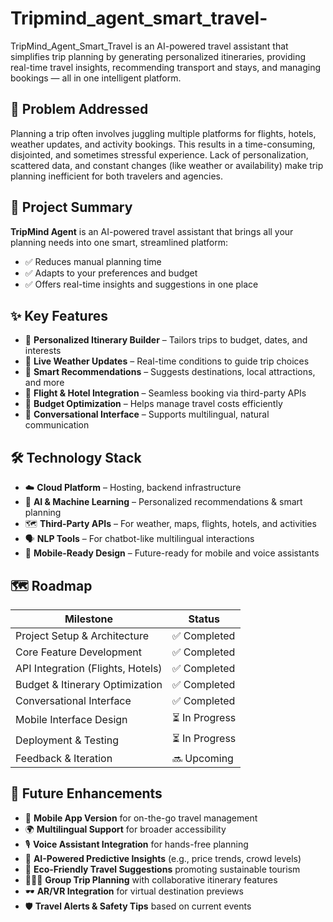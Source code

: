 # Tripmind_agent_smart_travel-
TripMind_Agent_Smart_Travel is an AI-powered travel assistant that simplifies trip planning by generating personalized itineraries, providing real-time travel insights, recommending transport and stays, and managing bookings — all in one intelligent platform.
## 🚨 Problem Addressed

Planning a trip often involves juggling multiple platforms for flights, hotels, weather updates, and activity bookings. This results in a time-consuming, disjointed, and sometimes stressful experience. Lack of personalization, scattered data, and constant changes (like weather or availability) make trip planning inefficient for both travelers and agencies.

## 📌 Project Summary

**TripMind Agent** is an AI-powered travel assistant that brings all your planning needs into one smart, streamlined platform:

- ✅ Reduces manual planning time  
- ✅ Adapts to your preferences and budget  
- ✅ Offers real-time insights and suggestions in one place  

## ✨ Key Features

- 🔹 **Personalized Itinerary Builder** – Tailors trips to budget, dates, and interests  
- 🔹 **Live Weather Updates** – Real-time conditions to guide trip choices  
- 🔹 **Smart Recommendations** – Suggests destinations, local attractions, and more  
- 🔹 **Flight & Hotel Integration** – Seamless booking via third-party APIs  
- 🔹 **Budget Optimization** – Helps manage travel costs efficiently  
- 🔹 **Conversational Interface** – Supports multilingual, natural communication  

## 🛠️ Technology Stack

- ☁️ **Cloud Platform** – Hosting, backend infrastructure  
- 🤖 **AI & Machine Learning** – Personalized recommendations & smart planning  
- 🗺️ **Third-Party APIs** – For weather, maps, flights, hotels, and activities  
- 🗣️ **NLP Tools** – For chatbot-like multilingual interactions  
- 📱 **Mobile-Ready Design** – Future-ready for mobile and voice assistants  

## 🗺️ Roadmap

| Milestone                         | Status     |
|----------------------------------|------------|
| Project Setup & Architecture     | ✅ Completed |
| Core Feature Development         | ✅ Completed |
| API Integration (Flights, Hotels)| ✅ Completed |
| Budget & Itinerary Optimization  | ✅ Completed |
| Conversational Interface         | ✅ Completed |
| Mobile Interface Design          | ⏳ In Progress |
| Deployment & Testing             | ⏳ In Progress |
| Feedback & Iteration             | 🔜 Upcoming |

## 🔮 Future Enhancements

- 📱 **Mobile App Version** for on-the-go travel management  
- 🌍 **Multilingual Support** for broader accessibility  
- 🎙️ **Voice Assistant Integration** for hands-free planning  
- 🔮 **AI-Powered Predictive Insights** (e.g., price trends, crowd levels)  
- 🌱 **Eco-Friendly Travel Suggestions** promoting sustainable tourism  
- 🧑‍🤝‍🧑 **Group Trip Planning** with collaborative itinerary features  
- 🕶️ **AR/VR Integration** for virtual destination previews  
- 🛡️ **Travel Alerts & Safety Tips** based on current events 
